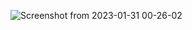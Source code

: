 ![Screenshot from 2023-01-31 00-26-02](https://user-images.githubusercontent.com/101023918/215576683-55c5797f-f146-4e20-b5f5-37c9fe7b8491.png)
